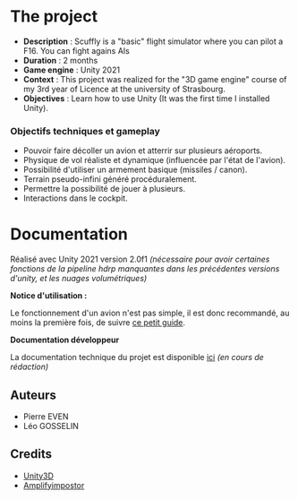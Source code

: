 # The project
- **Description** : Scuffly is a "basic" flight simulator where you can pilot a F16.
 You can fight agains AIs 
- **Duration** : 2 months
- **Game engine** : Unity 2021
- **Context** : This project was realized for the "3D game engine" course of my 3rd year of Licence at the university of Strasbourg.
- **Objectives** : Learn how to use Unity (It was the first time I installed Unity).




### Objectifs techniques et gameplay
- Pouvoir faire décoller un avion et atterrir sur plusieurs aéroports.
- Physique de vol réaliste et dynamique (influencée par l'état de l'avion).
- Possibilité d'utiliser un armement basique (missiles / canon).
- Terrain pseudo-infini généré procéduralement.
- Permettre la possibilité de jouer à plusieurs.
- Interactions dans le cockpit.

# Documentation

Réalisé avec Unity 2021 version 2.0f1 *(nécessaire pour avoir certaines fonctions de la pipeline hdrp manquantes dans les précédentes versions d'unity, et les nuages volumétriques)*

**Notice d'utilisation :**

Le fonctionnement d'un avion n'est pas simple, il est donc recommandé, au moins la première fois, de suivre [ce petit guide](Doc/HowToFly.md).

**Documentation développeur**

La documentation technique du projet est disponible [ici](Doc/Doc.md) *(en cours de rédaction)*

## Auteurs

- Pierre EVEN
- Léo GOSSELIN

## Credits

- [Unity3D](https://unity3d.com/)
- [Amplifyimpostor](http://amplify.pt/unity/amplify-impostors/)
